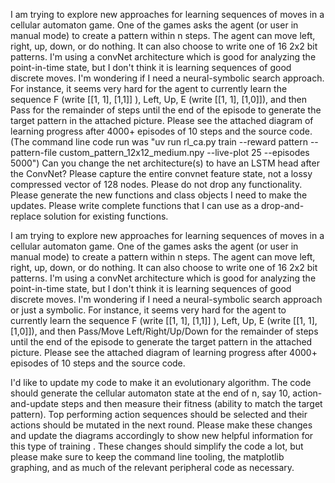 I am trying to explore new approaches for learning sequences of moves in a cellular automaton game. One of the games asks the agent (or user in manual mode) to create a pattern within n steps. The agent can move left, right, up, down, or do nothing. It can also choose to write one of 16 2x2 bit patterns. I'm using a convNet architecture which is good for analyzing the point-in-time state, but I don't think it is learning sequences of good discrete moves. I'm wondering if I need a neural-symbolic search approach. For instance, it seems very hard for the agent to currently learn the sequence F (write [[1, 1], [1,1]] ), Left, Up, E (write [[1, 1], [1,0]]), and then Pass for the remainder of steps until the end of the episode to generate the target pattern in the attached picture. Please see the attached diagram of learning progress after 4000+ episodes of 10 steps and the source code. (The command line code run was "uv run rl_ca.py train --reward pattern --pattern-file custom_pattern_12x12_medium.npy --live-plot 25 --episodes 5000") Can you change the net architecture(s) to have an LSTM head after the ConvNet? Please capture the  entire convnet feature state, not a lossy compressed  vector of 128 nodes.
Please do not drop any functionality. Please generate the new functions and class objects I need to make the updates. Please write complete functions that I can use as a drop-and-replace solution for existing functions.

I am trying to explore new approaches for learning sequences of moves in a cellular automaton game. One of the games asks the agent (or user in manual mode) to create a pattern within n steps. The agent can move left, right, up, down, or do nothing. It can also choose to write one of 16 2x2 bit patterns. I'm using a convNet architecture which is good for analyzing the point-in-time state, but I don't think it is learning sequences of good discrete moves. I'm wondering if I need a neural-symbolic search approach or just a symbolic. For instance, it seems very hard for the agent to currently learn the sequence F (write [[1, 1], [1,1]] ), Left, Up, E (write [[1, 1], [1,0]]), and then Pass/Move Left/Right/Up/Down for the remainder of steps until the end of the episode to generate the target pattern in the attached picture. Please see the attached diagram of learning progress after 4000+ episodes of 10 steps and the source code. 

I'd like to update my code to make it an evolutionary algorithm. The code should generate the cellular automaton state at the end of n, say 10, action-and-update steps and then measure their fitness (ability to match the target pattern). Top performing action sequences should be selected and their actions should be mutated in the next round. Please make these changes and update the diagrams accordingly to show new helpful information for this type of training . These changes should simplify the code a lot, but please make sure to keep the command line tooling, the matplotlib graphing, and as much of the relevant peripheral code as necessary. 